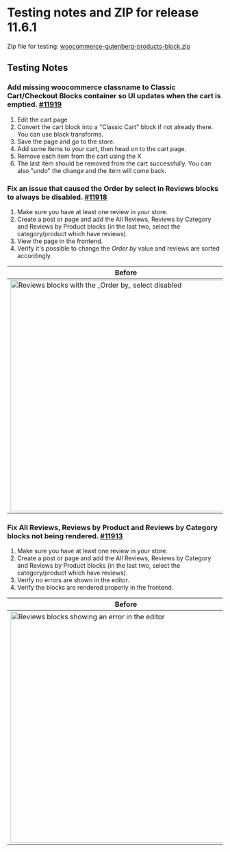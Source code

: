# Testing notes and ZIP for release 11.6.1

Zip file for testing: [woocommerce-gutenberg-products-block.zip](https://github.com/woocommerce/woocommerce-blocks/files/13439996/woocommerce-gutenberg-products-block.zip)

## Testing Notes

### Add missing woocommerce classname to Classic Cart/Checkout Blocks container so UI updates when the cart is emptied. [#11919](https://github.com/woocommerce/woocommerce-blocks/pull/11919)

1. Edit the cart page
2. Convert the cart block into a "Classic Cart" block if not already there. You can use block transforms.
3. Save the page and go to the store.
4. Add some items to your cart, then head on to the cart page.
5. Remove each item from the cart using the X
6. The last item should be removed from the cart successfully. You can also "undo" the change and the item will come back.

### Fix an issue that caused the Order by select in Reviews blocks to always be disabled. [#11918](https://github.com/woocommerce/woocommerce-blocks/pull/11918)

1. Make sure you have at least one review in your store.
2. Create a post or page and add the All Reviews, Reviews by Category and Reviews by Product blocks (in the last two, select the category/product which have reviews).
3. View the page in the frontend.
4. Verify it's possible to change the _Order by_ value and reviews are sorted accordingly.

| Before                                                                                                                                                                                   | After                                                                                                                                                                                   |
|------------------------------------------------------------------------------------------------------------------------------------------------------------------------------------------|-----------------------------------------------------------------------------------------------------------------------------------------------------------------------------------------|
| <img src="https://github.com/woocommerce/woocommerce-blocks/assets/3616980/3a5dcd22-2df7-46e9-922f-087fdc295fe9" alt="Reviews blocks with the _Order by_ select disabled" width="539" /> | <img src="https://github.com/woocommerce/woocommerce-blocks/assets/3616980/bc840ae6-76f2-4830-95aa-9dd004e7bf47" alt="Reviews blocks with the _Order by_ select enabled" width="539" /> |

### Fix All Reviews, Reviews by Product and Reviews by Category blocks not being rendered. [#11913](https://github.com/woocommerce/woocommerce-blocks/pull/11913)

1. Make sure you have at least one review in your store.
2. Create a post or page and add the All Reviews, Reviews by Category and Reviews by Product blocks (in the last two, select the category/product which have reviews).
3. Verify no errors are shown in the editor.
4. Verify the blocks are rendered properly in the frontend.

| Before                                                                                                                                                                              | After                                                                                                                                                                               |
|-------------------------------------------------------------------------------------------------------------------------------------------------------------------------------------|-------------------------------------------------------------------------------------------------------------------------------------------------------------------------------------|
| <img src="https://github.com/woocommerce/woocommerce-blocks/assets/3616980/d3128bdc-b4cd-4304-a593-61dd8b09bf97" alt="Reviews blocks showing an error in the editor" width="539" /> | <img src="https://github.com/woocommerce/woocommerce-blocks/assets/3616980/6ad74a86-f5a8-4440-a3b3-e890efb8329b" alt="Reviews blocks showing no error in the editor" width="539" /> |

